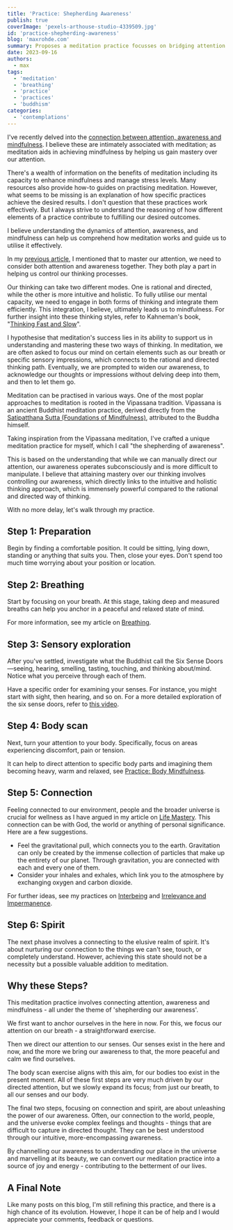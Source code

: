```yaml
---
title: 'Practice: Shepherding Awareness'
publish: true
coverImage: 'pexels-arthouse-studio-4339509.jpg'
id: 'practice-shepherding-awareness'
blog: 'maxrohde.com'
summary: Proposes a meditation practice focusses on bridging attention and awareness.
date: 2023-09-16
authors:
  - max
tags:
  - 'meditation'
  - 'breathing'
  - 'practice'
  - 'practices'
  - 'buddhism'
categories:
  - 'contemplations'
---
```


I've recently delved into the [connection between attention, awareness and mindfulness](https://maxrohde.com/2023/09/09/life-mastery-mastery-of-attention). I believe these are intimately associated with meditation; as meditation aids in achieving mindfulness by helping us gain mastery over our attention.

There's a wealth of information on the benefits of meditation including its capacity to enhance mindfulness and manage stress levels. Many resources also provide how-to guides on practising meditation. However, what seems to be missing is an explanation of how specific practices achieve the desired results. I don't question that these practices work effectively. But I always strive to understand the reasoning of how different elements of a practice contribute to fulfilling our desired outcomes.

I believe understanding the dynamics of attention, awareness, and mindfulness can help us comprehend how meditation works and guide us to utilise it effectively.

In my [previous article](https://maxrohde.com/2023/09/09/life-mastery-mastery-of-attention), I mentioned that to master our attention, we need to consider both attention and awareness together. They both play a part in helping us control our thinking processes.

Our thinking can take two different modes. One is rational and directed, while the other is more intuitive and holistic. To fully utilise our mental capacity, we need to engage in both forms of thinking and integrate them efficiently. This integration, I believe, ultimately leads us to mindfulness. For further insight into these thinking styles, refer to Kahneman's book, "[Thinking Fast and Slow](https://en.wikipedia.org/wiki/Thinking,_Fast_and_Slow)".

I hypothesise that meditation's success lies in its ability to support us in understanding and mastering these two ways of thinking. In meditation, we are often asked to focus our mind on certain elements such as our breath or specific sensory impressions, which connects to the rational and directed thinking path. Eventually, we are prompted to widen our awareness, to acknowledge our thoughts or impressions without delving deep into them, and then to let them go.

Meditation can be practised in various ways. One of the most poplar approaches to meditation is rooted in the Vipassana tradition. Vipassana is an ancient Buddhist meditation practice, derived directly from the [Satipatthana Sutta (Foundations of Mindfulness)](https://tricycle.org/trikedaily/satipatthana-sutta-mindfulness/), attributed to the Buddha himself.

Taking inspiration from the Vipassana meditation, I've crafted a unique meditation practice for myself, which I call "the shepherding of awareness".

This is based on the understanding that while we can manually direct our attention, our awareness operates subconsciously and is more difficult to manipulate. I believe that attaining mastery over our thinking involves controlling our awareness, which directly links to the intuitive and holistic thinking approach, which is immensely powerful compared to the rational and directed way of thinking.

With no more delay, let's walk through my practice.

## Step 1: Preparation

Begin by finding a comfortable position. It could be sitting, lying down, standing or anything that suits you. Then, close your eyes. Don't spend too much time worrying about your position or location.

## Step 2: Breathing

Start by focusing on your breath. At this stage, taking deep and measured breaths can help you anchor in a peaceful and relaxed state of mind.

For more information, see my article on [Breathing](https://maxrohde.com/2019/07/06/breathing).

## Step 3: Sensory exploration

After you've settled, investigate what the Buddhist call the Six Sense Doors—seeing, hearing, smelling, tasting, touching, and thinking about/mind. Notice what you perceive through each of them.

Have a specific order for examining your senses. For instance, you might start with sight, then hearing, and so on. For a more detailed exploration of the six sense doors, refer to [this video](https://www.robphillipsyoga.com/blog/2020/7/27/noting-the-six-sense-doors-simple-vipassana-for-beginners-15-minute-mahasi-style-guided-meditation).

## Step 4: Body scan

Next, turn your attention to your body. Specifically, focus on areas experiencing discomfort, pain or tension.

It can help to direct attention to specific body parts and imagining them becoming heavy, warm and relaxed, see [Practice: Body Mindfulness](https://maxrohde.com/2019/03/23/practice-body-mindfulness).

## Step 5: Connection

Feeling connected to our environment, people and the broader universe is crucial for wellness as I have argued in my article on [Life Mastery](https://maxrohde.com/2023/08/13/framework-life-mastery-v01). This connection can be with God, the world or anything of personal significance. Here are a few suggestions.

- Feel the gravitational pull, which connects you to the earth. Gravitation can only be created by the immense collection of particles that make up the entirety of our planet. Through gravitation, you are connected with each and every one of them.
- Consider your inhales and exhales, which link you to the atmosphere by exchanging oxygen and carbon dioxide.

For further ideas, see my practices on [Interbeing](https://maxrohde.com/2019/04/27/practice-interbeing) and [Irrelevance and Impermanence](https://maxrohde.com/2019/05/18/practice-irrelevance-and-impermanence).

## Step 6: Spirit

The next phase involves a connecting to the elusive realm of spirit. It's about nurturing our connection to the things we can't see, touch, or completely understand. However, achieving this state should not be a necessity but a possible valuable addition to meditation.

## Why these Steps?

This meditation practice involves connecting attention, awareness and mindfulness - all under the theme of 'shepherding our awareness'. 

We first want to anchor ourselves in the here in now. For this, we focus our attention on our breath - a straightforward exercise.

Then we direct our attention to our senses. Our senses exist in the here and now, and the more we bring our awareness to that, the more peaceful and calm we find ourselves. 

The body scan exercise aligns with this aim, for our bodies too exist in the present moment. All of these first steps are very much driven by our directed attention, but we slowly expand its focus; from just our breath, to all our senses and our body.

The final two steps, focusing on connection and spirit, are about unleashing the power of our awareness. Often, our connection to the world, people, and the universe evoke complex feelings and thoughts - things that are difficult to capture in directed thought. They can be best understood through our intuitive, more-encompassing awareness.

By channelling our awareness to understanding our place in the universe and marvelling at its beauty, we can convert our meditation practice into a source of joy and energy - contributing to the betterment of our lives. 

## A Final Note

Like many posts on this blog, I'm still refining this practice, and there is a high chance of its evolution. However, I hope it can be of help and I would appreciate your comments, feedback or questions.